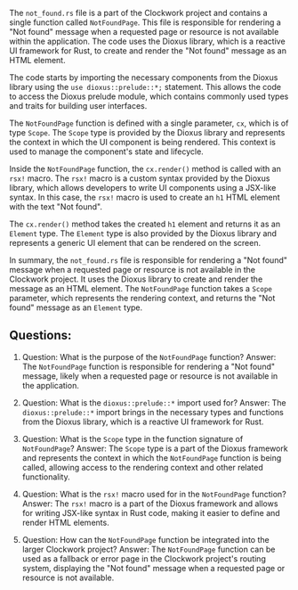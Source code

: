The `not_found.rs` file is a part of the Clockwork project and contains a single function called `NotFoundPage`. This file is responsible for rendering a "Not found" message when a requested page or resource is not available within the application. The code uses the Dioxus library, which is a reactive UI framework for Rust, to create and render the "Not found" message as an HTML element.

The code starts by importing the necessary components from the Dioxus library using the `use dioxus::prelude::*;` statement. This allows the code to access the Dioxus prelude module, which contains commonly used types and traits for building user interfaces.

The `NotFoundPage` function is defined with a single parameter, `cx`, which is of type `Scope`. The `Scope` type is provided by the Dioxus library and represents the context in which the UI component is being rendered. This context is used to manage the component's state and lifecycle.

Inside the `NotFoundPage` function, the `cx.render()` method is called with an `rsx!` macro. The `rsx!` macro is a custom syntax provided by the Dioxus library, which allows developers to write UI components using a JSX-like syntax. In this case, the `rsx!` macro is used to create an `h1` HTML element with the text "Not found".

The `cx.render()` method takes the created `h1` element and returns it as an `Element` type. The `Element` type is also provided by the Dioxus library and represents a generic UI element that can be rendered on the screen.

In summary, the `not_found.rs` file is responsible for rendering a "Not found" message when a requested page or resource is not available in the Clockwork project. It uses the Dioxus library to create and render the message as an HTML element. The `NotFoundPage` function takes a `Scope` parameter, which represents the rendering context, and returns the "Not found" message as an `Element` type.
## Questions: 
 1. Question: What is the purpose of the `NotFoundPage` function?
   Answer: The `NotFoundPage` function is responsible for rendering a "Not found" message, likely when a requested page or resource is not available in the application.

2. Question: What is the `dioxus::prelude::*` import used for?
   Answer: The `dioxus::prelude::*` import brings in the necessary types and functions from the Dioxus library, which is a reactive UI framework for Rust.

3. Question: What is the `Scope` type in the function signature of `NotFoundPage`?
   Answer: The `Scope` type is a part of the Dioxus framework and represents the context in which the `NotFoundPage` function is being called, allowing access to the rendering context and other related functionality.

4. Question: What is the `rsx!` macro used for in the `NotFoundPage` function?
   Answer: The `rsx!` macro is a part of the Dioxus framework and allows for writing JSX-like syntax in Rust code, making it easier to define and render HTML elements.

5. Question: How can the `NotFoundPage` function be integrated into the larger Clockwork project?
   Answer: The `NotFoundPage` function can be used as a fallback or error page in the Clockwork project's routing system, displaying the "Not found" message when a requested page or resource is not available.
    